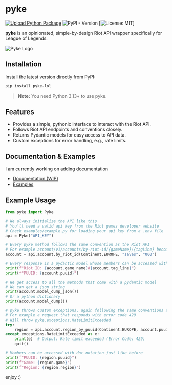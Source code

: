 # pyke

[![Upload Python Package](https://github.com/diodemusic/pyke/actions/workflows/python-publish.yml/badge.svg?event=release)](https://github.com/diodemusic/pyke/actions/workflows/python-publish.yml)
![PyPI - Version](https://img.shields.io/pypi/v/pyke-lol)
[![License: MIT](https://img.shields.io/badge/License-MIT-yellow.svg)]

**pyke** is an opinionated, simple-by-design Riot API wrapper specifically for League of Legends.

![Pyke Logo](https://github.com/diodemusic/pyke/blob/main/assets/logo.png?raw=true)

## Installation

Install the latest version directly from PyPI:

```bash
pip install pyke-lol
```

> **Note:** You need Python 3.13+ to use pyke.

## Features

- Provides a simple, pythonic interface to interact with the Riot API.
- Follows Riot API endpoints and conventions closely.
- Returns Pydantic models for easy access to API data.
- Custom exceptions for error handling, e.g., rate limits.

## Documentation & Examples

I am currently working on adding documentation

- [Documentation (WIP)](/)
- [Examples](https://github.com/diodemusic/pyke/tree/master/examples)

## Example Usage

```py
from pyke import Pyke

# We always initialize the API like this
# You'll need a valid api key from the Riot games developer website
# Check examples/example.py for loading your api key from a .env file
api = Pyke("API_KEY")

# Every pyke method follows the same convention as the Riot API
# For example account/v1/accounts/by-riot-id/{gameName}/{tagLine} becomes the following
account = api.account.by_riot_id(Continent.EUROPE, "saves", "000")

# Every response is a pydantic model whose members can be accessed with dot notation
print(f"Riot ID: {account.game_name}#{account.tag_line}")
print(f"PUUID: {account.puuid}")

# We get access to all the methods that come with a pydantic model
# We can get a json string
print(account.model_dump_json())
# Or a python dictionary
print(account.model_dump())

# pyke throws custom exceptions, again following the same conventions as the Riot API
# For example a request that responds with error code 429
# Will throw pyke.exceptions.RateLimitExceeded
try:
    region = api.account.region_by_puuid(Continent.EUROPE, account.puuid)
except exceptions.RateLimitExceeded as e:
    print(e)  # Output: Rate limit exceeded (Error Code: 429)
    quit()

# Members can be accessed with dot notation just like before
print(f"PUUID: {region.puuid}")
print(f"Game: {region.game}")
print(f"Region: {region.region}")

```

enjoy :)
